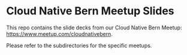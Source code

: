 # Cloud Native Bern Meetup Slides

This repo contains the slide decks from our Cloud Native Bern Meetup: https://www.meetup.com/cloudnativebern.

Please refer to the subdirectories for the specific meetups.
